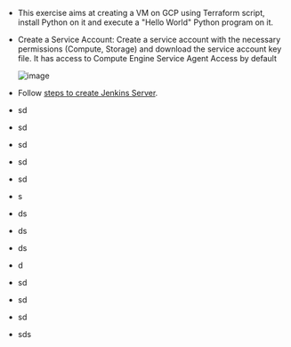 - This exercise aims at creating a VM on GCP using Terraform script, install Python on it and execute a "Hello World" Python program on it.
  
- Create a Service Account: Create a service account with the necessary permissions (Compute, Storage) and download the service account key file. It has access to Compute Engine Service Agent Access by default 

    ![image](https://github.com/user-attachments/assets/907778e7-246a-4cb3-a812-007d936926e3)

- Follow [steps to create Jenkins Server](https://github.com/Ajit1279/GCP_Learning/tree/main/250102_DevOpsProject/1_Jenkins_on_GCPVM).
   
- sd
- sd
- sd
- sd
- sd
- s
- ds
- ds
- ds
- d
- sd
- sd
- sd
- sds
